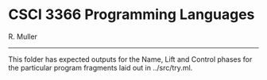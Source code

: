 # CSCI 3366 Programming Languages

R. Muller

---

This folder has expected outputs for the Name, Lift and Control phases for
the particular program fragments laid out in ../src/try.ml.
